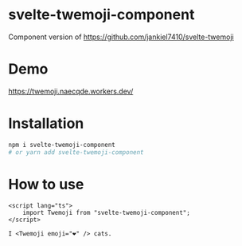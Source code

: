 # svelte-twemoji-component
Component version of https://github.com/jankiel7410/svelte-twemoji

# Demo
https://twemoji.naecqde.workers.dev/

# Installation
```bash
npm i svelte-twemoji-component
# or yarn add svelte-twemoji-component
```

# How to use
```svelte
<script lang="ts">
    import Twemoji from "svelte-twemoji-component";
</script>

I <Twemoji emoji="❤" /> cats.
```
